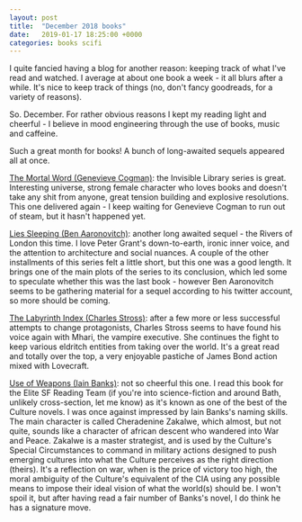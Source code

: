 ```yaml
---
layout: post
title:  "December 2018 books"
date:   2019-01-17 18:25:00 +0000
categories: books scifi
---
```

I quite fancied having a blog for another reason: keeping track of what I've read and watched.  I average at about one book a week - it all blurs after a while.  It's nice to keep track of things (no, don't fancy goodreads, for a variety of reasons).

So. December.  For rather obvious reasons I kept my reading light and cheerful - I believe in mood engineering through the use of books, music and caffeine.

Such a great month for books!  A bunch of long-awaited sequels appeared all at once.

[The Mortal Word (Genevieve Cogman)](https://www.penguinrandomhouse.com/books/556338/the-mortal-word-by-genevieve-cogman/9780399587443/): the Invisible Library series is great.  Interesting universe, strong female character who loves books and doesn't take any shit from anyone, great tension building and explosive resolutions. This one delivered again - I keep waiting for Genevieve Cogman to run out of steam, but it hasn't happened yet.

[Lies Sleeping (Ben Aaronovitch)](https://www.goodreads.com/book/show/36534574-lies-sleeping): another long awaited sequel - the Rivers of London this time.  I love Peter Grant's down-to-earth, ironic inner voice, and the attention to architecture and social nuances.  A couple of the other installments of this series felt a little short, but this one was a good length.  It brings one of the main plots of the series to its conclusion, which led some to speculate whether this was the last book - however Ben Aaronovitch seems to be gathering material for a sequel according to his twitter account, so more should be coming.

[The Labyrinth Index (Charles Stross)](https://publishing.tor.com/thelabyrinthindex-charlesstross/9781250196088/): after a few more or less successful attempts to change protagonists, Charles Stross seems to have found his voice again with Mhari, the vampire executive.  She continues the fight to keep various eldritch entities from taking over the world.  It's a great read and totally over the top, a very enjoyable pastiche of James Bond action mixed with Lovecraft.

[Use of Weapons (Iain Banks)](https://en.wikipedia.org/wiki/Use_of_Weapons): not so cheerful this one.  I read this book for the Elite SF Reading Team (if you're into science-fiction and around Bath, unlikely cross-section, let me know) as it's known as one of the best of the Culture novels.  I was once against impressed by Iain Banks's naming skills. The main character is called Cheradenine Zakalwe, which almost, but not quite, sounds like a character of african descent who wandered into War and Peace.  Zakalwe is a master strategist, and is used by the Culture's Special Circumstances to command in military actions designed to push emerging cultures into what the Culture perceives as the right direction (theirs).  It's a reflection on war, when is the price of victory too high, the moral ambiguity of the Culture's equivalent of the CIA using any possible means to impose their ideal vision of what the world(s) should be. I won't spoil it, but after having read a fair number of Banks's novel, I do think he has a signature move.
